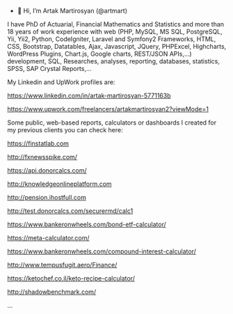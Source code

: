- 👋 Hi, I’m Artak Martirosyan (@artmart)

I have PhD of Actuarial, Financial Mathematics and Statistics and more than 18 years of work experience with 
web (PHP, MySQL, MS SQL, PostgreSQL, Yii, Yii2, Python, CodeIgniter, Laravel and Symfony2 Frameworks, HTML, CSS, Bootstrap, Datatables, 
Ajax, Javascript, JQuery, PHPExcel, Highcharts, WordPress Plugins, Chart.js, Google charts, REST/JSON APIs,...) development, SQL, Researches, analyses, reporting, databases, statistics, SPSS, SAP Crystal Reports,...

My Linkedin and UpWork profiles are:

https://www.linkedin.com/in/artak-martirosyan-5771163b

https://www.upwork.com/freelancers/artakmartirosyan2?viewMode=1 

Some public, web-based reports, calculators or dashboards I created for my previous clients you can check here:

https://finstatlab.com

http://fxnewsspike.com/

https://api.donorcalcs.com/

http://knowledgeonlineplatform.com

http://pension.ihostfull.com

http://test.donorcalcs.com/securermd/calc1

https://www.bankeronwheels.com/bond-etf-calculator/

https://meta-calculator.com/

https://www.bankeronwheels.com/compound-interest-calculator/

http://www.tempusfugit.aero/Finance/

https://ketochef.co.il/keto-recipe-calculator/

http://shadowbenchmark.com/

...
